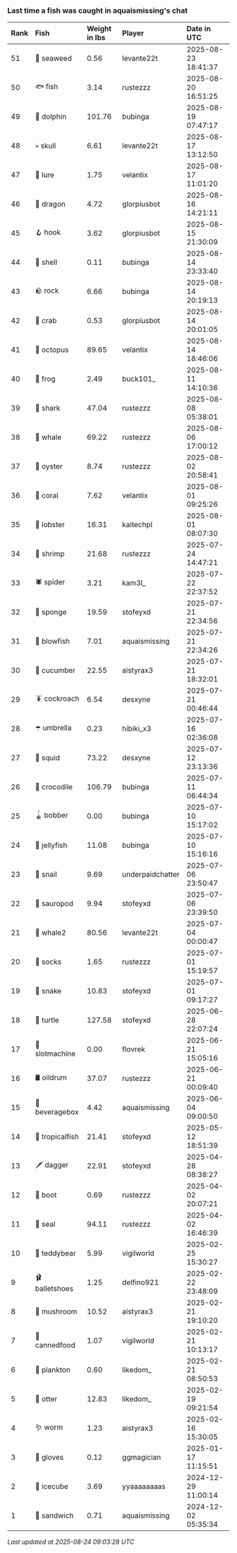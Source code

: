### Last time a fish was caught in aquaismissing's chat

| Rank | Fish            | Weight in lbs | Player           | Date in UTC         |
|:-----|:----------------|:--------------|:-----------------|:--------------------|
| 51   | 🌿 seaweed      | 0.56          | levante22t       | 2025-08-23 18:41:37 |
| 50   | 🐟 fish         | 3.14          | rustezzz         | 2025-08-20 16:51:25 |
| 49   | 🐬 dolphin      | 101.76        | bubinga          | 2025-08-19 07:47:17 |
| 48   | 💀 skull        | 6.61          | levante22t       | 2025-08-17 13:12:50 |
| 47   | 🎏 lure         | 1.75          | velantix         | 2025-08-17 11:01:20 |
| 46   | 🐉 dragon       | 4.72          | glorpiusbot      | 2025-08-16 14:21:11 |
| 45   | 🪝 hook         | 3.62          | glorpiusbot      | 2025-08-15 21:30:09 |
| 44   | 🐚 shell        | 0.11          | bubinga          | 2025-08-14 23:33:40 |
| 43   | 🪨 rock         | 6.66          | bubinga          | 2025-08-14 20:19:13 |
| 42   | 🦀 crab         | 0.53          | glorpiusbot      | 2025-08-14 20:01:05 |
| 41   | 🐙 octopus      | 89.65         | velantix         | 2025-08-14 18:46:06 |
| 40   | 🐸 frog         | 2.49          | buck101_         | 2025-08-11 14:10:36 |
| 39   | 🦈 shark        | 47.04         | rustezzz         | 2025-08-08 05:38:01 |
| 38   | 🐳 whale        | 69.22         | rustezzz         | 2025-08-06 17:00:12 |
| 37   | 🦪 oyster       | 8.74          | rustezzz         | 2025-08-02 20:58:41 |
| 36   | 🪸 coral        | 7.62          | velantix         | 2025-08-01 09:25:26 |
| 35   | 🦞 lobster      | 16.31         | kaitechpl        | 2025-08-01 08:07:30 |
| 34   | 🦐 shrimp       | 21.68         | rustezzz         | 2025-07-24 14:47:21 |
| 33   | 🕷️ spider        | 3.21          | kam3l_           | 2025-07-22 22:37:52 |
| 32   | 🧽 sponge       | 19.59         | stofeyxd         | 2025-07-21 22:34:56 |
| 31   | 🐡 blowfish     | 7.01          | aquaismissing    | 2025-07-21 22:34:26 |
| 30   | 🥒 cucumber     | 22.55         | aistyrax3        | 2025-07-21 18:32:01 |
| 29   | 🪳 cockroach    | 6.54          | desxyne          | 2025-07-21 00:46:44 |
| 28   | ☂️ umbrella      | 0.23          | hibiki_x3        | 2025-07-16 02:36:08 |
| 27   | 🦑 squid        | 73.22         | desxyne          | 2025-07-12 23:13:36 |
| 26   | 🐊 crocodile    | 106.79        | bubinga          | 2025-07-11 06:44:34 |
| 25   | 🪀 bobber       | 0.00          | bubinga          | 2025-07-10 15:17:02 |
| 24   | 🪼 jellyfish    | 11.08         | bubinga          | 2025-07-10 15:16:16 |
| 23   | 🐌 snail        | 9.69          | underpaidchatter | 2025-07-06 23:50:47 |
| 22   | 🦕 sauropod     | 9.94          | stofeyxd         | 2025-07-06 23:39:50 |
| 21   | 🐋 whale2       | 80.56         | levante22t       | 2025-07-04 00:00:47 |
| 20   | 🧦 socks        | 1.65          | rustezzz         | 2025-07-01 15:19:57 |
| 19   | 🐍 snake        | 10.83         | stofeyxd         | 2025-07-01 09:17:27 |
| 18   | 🐢 turtle       | 127.58        | stofeyxd         | 2025-06-28 22:07:24 |
| 17   | 🎰 slotmachine  | 0.00          | flovrek          | 2025-06-21 15:05:16 |
| 16   | 🛢️ oildrum       | 37.07         | rustezzz         | 2025-06-21 00:09:40 |
| 15   | 🧃 beveragebox  | 4.42          | aquaismissing    | 2025-06-04 09:00:50 |
| 14   | 🐠 tropicalfish | 21.41         | stofeyxd         | 2025-05-12 18:51:39 |
| 13   | 🗡️ dagger        | 22.91         | stofeyxd         | 2025-04-28 08:38:27 |
| 12   | 👢 boot         | 0.69          | rustezzz         | 2025-04-02 20:07:21 |
| 11   | 🦭 seal         | 94.11         | rustezzz         | 2025-04-02 16:46:39 |
| 10   | 🧸 teddybear    | 5.99          | vigilworld       | 2025-02-25 15:30:27 |
| 9    | 🩰 balletshoes  | 1.25          | delfino921       | 2025-02-22 23:48:09 |
| 8    | 🍄 mushroom     | 10.52         | aistyrax3        | 2025-02-21 19:10:20 |
| 7    | 🥫 cannedfood   | 1.07          | vigilworld       | 2025-02-21 10:13:17 |
| 6    | 🦠 plankton     | 0.60          | likedom_         | 2025-02-21 08:50:53 |
| 5    | 🦦 otter        | 12.83         | likedom_         | 2025-02-19 09:21:54 |
| 4    | 🪱 worm         | 1.23          | aistyrax3        | 2025-02-16 15:30:05 |
| 3    | 🧤 gloves       | 0.12          | ggmagician       | 2025-01-17 11:15:51 |
| 2    | 🧊 icecube      | 3.69          | yyaaaaaaaas      | 2024-12-29 11:00:14 |
| 1    | 🥪 sandwich     | 0.71          | aquaismissing    | 2024-12-02 05:35:34 |

_Last updated at 2025-08-24 09:03:28 UTC_